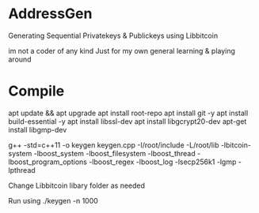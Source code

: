 # AddressGen
Generating Sequential Privatekeys &amp; Publickeys using Libbitcoin

im not a coder of any kind Just for my own general learning & playing around

# Compile
apt update && apt upgrade
apt install root-repo
apt install git -y
apt install build-essential -y
apt install libssl-dev
apt install libgcrypt20-dev
apt-get install libgmp-dev


g++ -std=c++11 -o keygen keygen.cpp -I/root/include -L/root/lib -lbitcoin-system -lboost_system -lboost_filesystem -lboost_thread -lboost_program_options -lboost_regex -lboost_log -lsecp256k1 -lgmp -lpthread

Change Libbitcoin libary folder as needed

Run using
./keygen -n 1000
